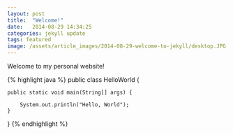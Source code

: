 ```yaml
---
layout: post
title:  "Welcome!"
date:   2014-08-29 14:34:25
categories: jekyll update
tags: featured
image: /assets/article_images/2014-08-29-welcome-to-jekyll/desktop.JPG
---
```

Welcome to my personal website!

{% highlight java %}
public class HelloWorld {

    public static void main(String[] args) {

        System.out.println("Hello, World");
    }

}
{% endhighlight %}




